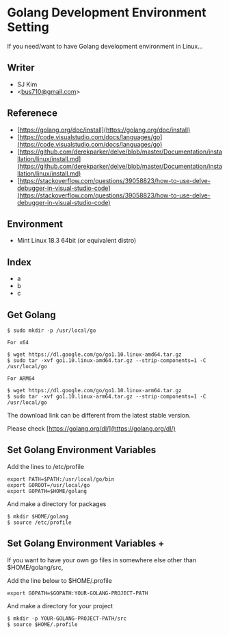 # Golang Development Environment Setting

If you need/want to have Golang development environment in Linux...

## Writer

* SJ Kim
* &lt;bus710@gmail.com&gt;

## Referenece

* [https://golang.org/doc/install](https://golang.org/doc/install)
* [https://code.visualstudio.com/docs/languages/go](https://code.visualstudio.com/docs/languages/go)
* [https://github.com/derekparker/delve/blob/master/Documentation/installation/linux/install.md](https://github.com/derekparker/delve/blob/master/Documentation/installation/linux/install.md)
* [https://stackoverflow.com/questions/39058823/how-to-use-delve-debugger-in-visual-studio-code](https://stackoverflow.com/questions/39058823/how-to-use-delve-debugger-in-visual-studio-code)

## Environment

* Mint Linux 18.3 64bit \(or equivalent distro\)

## Index

* a
* b
* c

## Get Golang

```
$ sudo mkdir -p /usr/local/go

For x64

$ wget https://dl.google.com/go/go1.10.linux-amd64.tar.gz
$ sudo tar -xvf go1.10.linux-amd64.tar.gz --strip-components=1 -C /usr/local/go

For ARM64

$ wget https://dl.google.com/go/go1.10.linux-arm64.tar.gz
$ sudo tar -xvf go1.10.linux-arm64.tar.gz --strip-components=1 -C /usr/local/go
```

The download link can be different from the latest stable version.

Please check [https://golang.org/dl/](https://golang.org/dl/)

## Set Golang Environment Variables

Add the lines to /etc/profile

```
export PATH=$PATH:/usr/local/go/bin
export GOROOT=/usr/local/go
export GOPATH=$HOME/golang
```

And make a directory for packages

```
$ mkdir $HOME/golang
$ source /etc/profile
```

## Set Golang Environment Variables +

If you want to have your own go files in somewhere else other than $HOME/golang/src, 

Add the line below to $HOME/.profile

```
export GOPATH=$GOPATH:YOUR-GOLANG-PROJECT-PATH 
```

And make a directory for your project

```
$ mkdir -p YOUR-GOLANG-PROJECT-PATH/src
$ source $HOME/.profile
```



